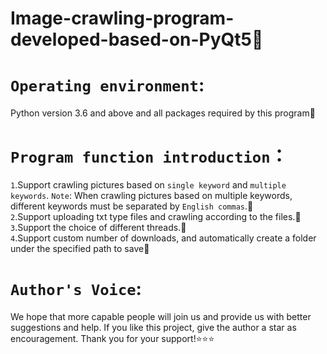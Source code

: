 # Image-crawling-program-developed-based-on-PyQt5:bug:
# `Operating environment`:
Python version 3.6 and above and all packages required by this program:key:
# `Program function introduction`：  
`1`.Support crawling pictures based on `single keyword` and `multiple keywords`. `Note`: When crawling pictures based on multiple keywords, different keywords must be separated by `English commas`.:pushpin:  
`2`.Support uploading txt type files and crawling according to the files.:pushpin:  
`3`.Support the choice of different threads.:pushpin:  
`4`.Support custom number of downloads, and automatically create a folder under the specified path to save:pushpin:   
# `Author's Voice`:
We hope that more capable people will join us and provide us with better suggestions and help. If you like this project, give the author a star as encouragement. Thank you for your support!:star::star::star:
